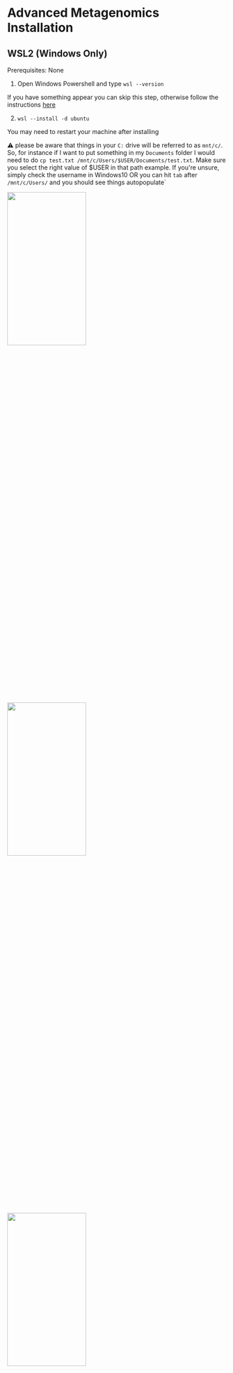 # Advanced Metagenomics Installation

## WSL2 (Windows Only)

Prerequisites: None

1. Open Windows Powershell and type `wsl --version`

If you have something appear you can skip this step, otherwise follow the instructions [here](https://docs.microsoft.com/en-us/windows/wsl/install-win10#step-4---download-the-linux-kernel-update-package)

2. `wsl --install -d ubuntu`

You may need to restart your machine after installing

:warning: please be aware that things in your `C:` drive will be referred to as `mnt/c/`. So, for instance if I want to put something in my `Documents` folder I would need to do `cp test.txt /mnt/c/Users/$USER/Documents/test.txt`. Make sure you select the right value of $USER in that path example. If you're unsure, simply check the username in Windows10 OR you can hit `tab` after `/mnt/c/Users/` and you should see things autopopulate`

<img src="./imgs/accessingLinuxFS1.PNG"  width="60%" height="30%">
<img src="./imgs/accessingLinuxFS2.PNG"  width="60%" height="30%">
<img src="./imgs/accessingLinuxFS3.PNG"  width="60%" height="30%">
<img src="./imgs/accessingLinuxFS4.PNG"  width="60%" height="30%">
<img src="./imgs/accessingLinuxFS5.PNG"  width="60%" height="30%">

## Git

### `WSL2` and `Linux`

`sudo apt-get update && sudo apt-get install -y git`

### `Mac`

`brew install git`

* If you dont have brew, install it with: /bin/bash -c "$(curl -fsSL https://raw.githubusercontent.com/Homebrew/install/HEAD/install.sh)"


## Docker

Prerequisites: None (But you need Admin Permissions)

[Mac OSX](https://docs.docker.com/desktop/install/mac-install/)

Make sure to select the right processor type. Typically, newer Mac Models are the Apple Silicon option

[Windows](https://docs.docker.com/desktop/install/windows-install/)

You will need admin access to install this

[Linux](https://docs.docker.com/engine/install/ubuntu/)

Make sure to follow the steps in the `post-installation` steps

Or you can follow these commands below. Simply copy and paste them into your terminal


```
# Add Docker's official GPG key:
sudo apt-get update
sudo apt-get install ca-certificates curl gnupg
sudo install -m 0755 -d /etc/apt/keyrings
curl -fsSL https://download.docker.com/linux/debian/gpg | sudo gpg --dearmor -o /etc/apt/keyrings/docker.gpg
sudo chmod a+r /etc/apt/keyrings/docker.gpg

# Add the repository to Apt sources:
echo \
  "deb [arch="$(dpkg --print-architecture)" signed-by=/etc/apt/keyrings/docker.gpg] https://download.docker.com/linux/debian \
  "$(. /etc/os-release && echo "$VERSION_CODENAME")" stable" | \
  sudo tee /etc/apt/sources.list.d/docker.list > /dev/null
sudo apt-get update


sudo apt-get install docker-ce docker-ce-cli containerd.io docker-buildx-plugin docker-compose-plugin


sudo groupadd docker
sudo usermod -aG docker $USER

## only run these commands once (between the ##) as repeat lines can mess up your env. Use nano if you need to edit it and this was run already
sudo sed -i "1s/^/$USER:$(id -u):1\n/" /etc/subuid
sudo sed -i "1s/^/$USER:$(id -g):1\n/" /etc/subgid
sudo apt install jq

echo $(jq --arg user "$USER" '. += {"userns-remap": $user}' /etc/docker/daemon.json) > ~/daemon.json && sudo mv ~/daemon.json /etc/docker/daemon.json

##

```

## Nextflow 

Prerequisites: 

1. Java (OpenJDK)

To install on WSL2 and Linux, you can get version 17 like: 

`sudo apt install -y openjdk-17-jdk`

Please be aware that this will not install on all OS types. On Mac, you will need to install it from: `brew install java`

If it is installed and you run `java --version` you should see: 

```
java --version
openjdk 20.0.1 2023-04-18
OpenJDK Runtime Environment Homebrew (build 20.0.1)
OpenJDK 64-Bit Server VM Homebrew (build 20.0.1, mixed mode, sharing)
```

Please note that the version may vary based on what you've installed. In my case I've installed v20 but you may see v11 or later

2. Unix Environment (WSL2 see above for Windows Users)


On Windows, you need to be sure you are running WSL2
Follow the instructions [here](https://www.nextflow.io/docs/latest/getstarted.html) (after installing pre-reqs)

```
curl -s https://get.nextflow.io | bash
chmod +x nextflow
sudo cp nextflow /usr/local/bin/
```

If it successfully completes the `curl` command, you will see something like 


```
curl -s https://get.nextflow.io | bash
CAPSULE: Downloading dependency io.nextflow:nf-httpfs:jar:23.04.3
CAPSULE: Downloading dependency io.nextflow:nf-commons:jar:23.04.3
CAPSULE: Downloading dependency io.nextflow:nextflow:jar:23.04.3
                                    
      N E X T F L O W
      version 23.04.3 build 5875
      created 11-08-2023 18:37 UTC (14:37 EDT)
      cite doi:10.1038/nbt.3820
      http://nextflow.io


Nextflow installation completed. Please note:
- the executable file `nextflow` has been created in the folder: /Users/$USER/Downloads
- you may complete the installation by moving it to a directory in your $PATH

```


### TaxTriage Trial Run

This process is going to be one of the primary workflows from QC to Assembly, with Kraken2 in the middle for classification of unknown taxa. By running this upcoming command, you will be able to install all Docker images that correspond to the pipeline. Additionally, you will install a test database (called test_metagenome) along with a basic Samplesheet (which contains information on each of the samples for the pipeline to use) and some simulated Miseq (paired-end) and Oxford Nanopore reads. 

For more information on the datasets, see [here](https://github.com/jhuapl-bio/datasets/tree/main) and for information on taxtriage usage see [here](https://github.com/jhuapl-bio/taxtriage/blob/main/docs/usage.md)

You will need to use `WSL2` on Windows and ensure you have Nextflow Installed with `Docker`

Open up a terminal and run:

```
nextflow run https://github.com/jhuapl-bio/taxtriage -r main -profile test,docker --outdir ~/test_nfcore
```

:warning: Please be aware that if you want to use `singularity` you can with `-profile test,singularity`

As your pipeline runs, you should begin to see the steps begin to "fill" with numeric values. These are the forked processes that are the result of all previous steps


<img src="./imgs/taxtriage.png"  width="60%" height="30%">


this will make a folder called `test_nfcore` in your `$HOME` directory. In there you will see an example output of `taxtriage` that will also contain a small kraken2 database and report file(s), consensus files, a multiqc report

The folder would look like: 

<img src="./imgs/outputtmp.png"  width="60%" height="30%">


And the Report file, `multiqc/multiqc_report.html` will make some output files that look like 

<img src="./imgs/taxtriage_report1.png"  width="60%" height="30%">
<img src="./imgs/taxtriage_report2.png"  width="60%" height="30%">




WARNING:

If you experience any "stalling" at certain areas, try to restart *Docker Desktop* after cancelling the job with `Ctrl` + `C`. You can also pass the `-resume` parameter like: `nextflow run https://github.com/jhuapl-bio/taxtriage -r main -profile test,docker --outdir ~/test_nfcore -resume` to pick up where you left off after cancelling. 


### Kraken2 databases

Now that we've run nextflow on a pre-made and tiny kraken2 database, we will download 3 more separately for use in the workshop. For these databases, we will be referencing them directly to show the differences in how the databases are able to report taxa

Download these databases to your `Desktop` or wherever you are the most comfortable. Remember the location for the workshop days

1. [standard-8](https://genome-idx.s3.amazonaws.com/kraken/k2_standard_08gb_20230605.tar.gz)
2. [viral](https://genome-idx.s3.amazonaws.com/kraken/k2_viral_20230605.tar.gz)
3. [flukraken2](https://media.githubusercontent.com/media/jhuapl-bio/mytax/master/databases/flukraken2.tar.gz)

### Test Data 

Download this zip folder [here](https://github.com/jhuapl-bio/datasets/archive/refs/heads/main.zip) - 140 MB
Also, if you dont have it from the previous workshop, get [this folder](https://drive.google.com/file/d/1zrgwheJxhMTvd7zu0fuRhVYYM0aGY5XS/view?usp=sharing) as well - ~500 MB

❗Be aware that the first is a GiHub repo which you can `git clone` as well with `git clone https://github.com/jhuapl-bio/datasets.git` and you can pull any changes down the line with `git clone`

## Basestack

Prerequisites: Docker

1. Go to [here](https://github.com/jhuapl-bio/Basestack/releases/latest)
2. Download the latest binary 
    a. Mac OSX: `.dmg`
    b. Windows (non-admin): `win-unpacked.zip`. You will need to extract/unzip and double click the `.exe` each time to run
    c. Windows (admin): `*Setup.exe`
    d. Linux: `AppImage`. Make sure to select `x86_64` (most cases for your laptop)
        - You will need to run `chmod +x` on the AppImage to allow it to be double-clickable. Otherwise run with `./Basestack.x86_64.AppImage`

<img src="./imgs/releases1.png"  width="20%" height="10%">
<img src="./imgs/releases2.png"  width="60%" height="30%">




### Images

Prerequisites: Docker

<!-- Show the imgs/LibraryBasestack.png file -->

<img src="./imgs/LibraryBasestack2.png"  width="60%" height="20%">



Within Basestack, import (little blue button on the left side): 

1. `Pavian`
2. `Mytax Dashboard v2` 
3. `KrakenKrona`
4. `Kraken`
5. `Bowtie2`
6. `TaxTriage` 

Be aware that, for Mac OSX Arm64 systems, there may be issues with the architecture in running these pipelines


## Conda 

Prerequisites: None

Ensure that you are INSIDE `WSL2` (see steps above to install). When running the script, select `Enter` or type `yes` when prompted

1. `WSL2` or `Linux`: 

```
cd $HOME
wget https://repo.anaconda.com/miniconda/Miniconda3-latest-Linux-x86_64.sh
bash Miniconda3-latest-Linux-x86_64.sh
```

2. `Mac OSX`

`arm64`

```
cd $HOME
wget https://repo.anaconda.com/miniconda/Miniconda3-latest-MacOSX-arm64.sh
bash Miniconda3-latest-MacOSX-arm64.sh
```

`amd64`

```
cd $HOME
wget https://repo.anaconda.com/miniconda/Miniconda3-latest-MacOSX-x86_64.sh
bash Miniconda3-latest-MacOSX-x86_64.sh
```

